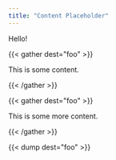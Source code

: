 ```yaml
---
title: "Content Placeholder"
---
```


Hello!

{{< gather dest="foo" >}}

This is some content.

{{< /gather >}}

{{< gather dest="foo" >}}

This is some more content.

{{< /gather >}}

{{< dump dest="foo" >}}








